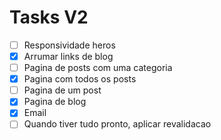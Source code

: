 # Tasks V2

- [ ] Responsividade heros
- [x] Arrumar links de blog
- [ ] Pagina de posts com uma categoria
- [x] Pagina com todos os posts
- [ ] Pagina de um post
- [x] Pagina de blog
- [x] Email
- [ ] Quando tiver tudo pronto, aplicar revalidacao

<!-- # Tasks

- [X] Trocar descriçao do footer por informaçoes do escritorio.
- [X] Descentralizar heros no mobile.
- [X] Destaque que eles trabalham remoto tambem.
- [X] Remover parcerias de relatos
- [X] Numa area especifica, padronizar o texto de como agimos
- [X] Numa area especifica, melhorar o link de contato
- [X] Padronizar CTA, com a cor primaria e link do wpp
- [X] No card de relato, botar problema no lugar do ramo da loja
- [X] Copiar relatos da home da apperize
- [X] Trocar equipe por advogados na navbar
- [X] Hero da pagina de advogados vai ter so uma frase de efeito
- [X] Arrumar conteudo de cada CTA
- [X] Posts recentes na tela inicial.
- [X] Melhorar UI da post horizontal
- [X] Mostrar apenas a categoria principal no componente de post post
- [X] Otimizar pagina de todas areas de atuaçao.
- [ ] Numa area especifica, checklist de serviços
- [ ] Post mais recentes section.
- [ ] Envio de email.
- [ ] Arrumar SEO de cada pagina
- [ ] Pagina de equipe

## Paginas

- [ ] Blog
- [ ] Post especifico (Thomsom)
- [ ] Post por categoria -->
